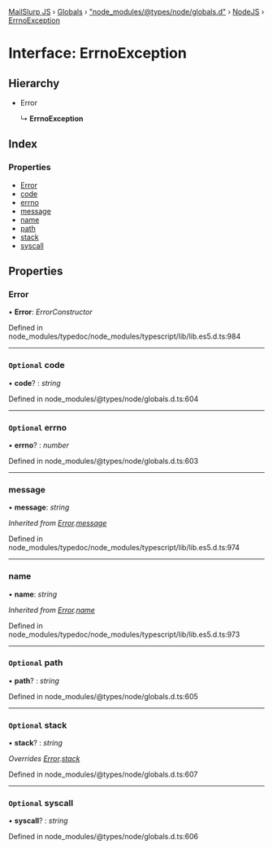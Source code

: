 [MailSlurp JS](../README.md) › [Globals](../globals.md) › ["node_modules/@types/node/globals.d"](../modules/_node_modules__types_node_globals_d_.md) › [NodeJS](../modules/_node_modules__types_node_globals_d_.nodejs.md) › [ErrnoException](_node_modules__types_node_globals_d_.nodejs.errnoexception.md)

# Interface: ErrnoException

## Hierarchy

* Error

  ↳ **ErrnoException**

## Index

### Properties

* [Error](_node_modules__types_node_globals_d_.nodejs.errnoexception.md#error)
* [code](_node_modules__types_node_globals_d_.nodejs.errnoexception.md#optional-code)
* [errno](_node_modules__types_node_globals_d_.nodejs.errnoexception.md#optional-errno)
* [message](_node_modules__types_node_globals_d_.nodejs.errnoexception.md#message)
* [name](_node_modules__types_node_globals_d_.nodejs.errnoexception.md#name)
* [path](_node_modules__types_node_globals_d_.nodejs.errnoexception.md#optional-path)
* [stack](_node_modules__types_node_globals_d_.nodejs.errnoexception.md#optional-stack)
* [syscall](_node_modules__types_node_globals_d_.nodejs.errnoexception.md#optional-syscall)

## Properties

###  Error

• **Error**: *ErrorConstructor*

Defined in node_modules/typedoc/node_modules/typescript/lib/lib.es5.d.ts:984

___

### `Optional` code

• **code**? : *string*

Defined in node_modules/@types/node/globals.d.ts:604

___

### `Optional` errno

• **errno**? : *number*

Defined in node_modules/@types/node/globals.d.ts:603

___

###  message

• **message**: *string*

*Inherited from [Error](_node_modules_typedoc_node_modules_typescript_lib_lib_es5_d_.error.md).[message](_node_modules_typedoc_node_modules_typescript_lib_lib_es5_d_.error.md#message)*

Defined in node_modules/typedoc/node_modules/typescript/lib/lib.es5.d.ts:974

___

###  name

• **name**: *string*

*Inherited from [Error](_node_modules_typedoc_node_modules_typescript_lib_lib_es5_d_.error.md).[name](_node_modules_typedoc_node_modules_typescript_lib_lib_es5_d_.error.md#name)*

Defined in node_modules/typedoc/node_modules/typescript/lib/lib.es5.d.ts:973

___

### `Optional` path

• **path**? : *string*

Defined in node_modules/@types/node/globals.d.ts:605

___

### `Optional` stack

• **stack**? : *string*

*Overrides [Error](_node_modules_typedoc_node_modules_typescript_lib_lib_es5_d_.error.md).[stack](_node_modules_typedoc_node_modules_typescript_lib_lib_es5_d_.error.md#optional-stack)*

Defined in node_modules/@types/node/globals.d.ts:607

___

### `Optional` syscall

• **syscall**? : *string*

Defined in node_modules/@types/node/globals.d.ts:606
